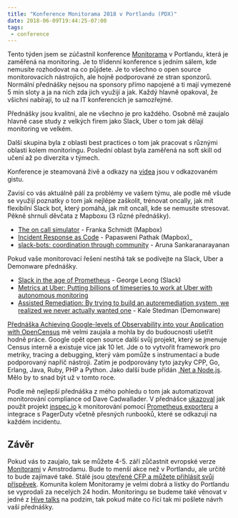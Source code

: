 ```yaml
---
title: "Konference Monitorama 2018 v Portlandu (PDX)"
date: 2018-06-09T19:44:25-07:00
tags:
 - conference
---
```


Tento týden jsem se zúčastnil konference [Monitorama](https://monitorama.com) v Portlandu, která je zaměřená na monitoring. Je to třídenní konference s jedním sálem, kde nemusíte rozhodovat na co půjdete. Je to všechno o open source monitorovacích nástrojích, ale hojně podporované ze stran sponzorů. Normální přednášky nejsou na sponsory přímo napojené a ti mají vymezené 5 min sloty a ja na nich zda jich využijí a jak. Každý hlavně opakoval, že všichni nabírají, to už na IT konferencích je samozřejmé.

Přednášky jsou kvalitní, ale ne všechno je pro každého. Osobně mě zaujalo hlavně case study z velkých firem jako Slack, Uber o tom jak dělají monitoring ve velkém.

Další skupina byla z oblasti best practices o tom jak pracovat s různými oblasti kolem monitoringu. Poslední oblast byla zaměřená na soft skill od učení až po diverzita v týmech.

Konference je steamovaná živě a odkazy na [videa](https://gist.github.com/irabinovitch/9768289082f269a5174bee49a13f46ca) jsou v odkazovaném gistu.

Zavisí co vás aktuálně pálí za problémy ve vašem týmu, ale podle mě všude se využijí poznatky o tom jak nejlépe zaškolit, trénovat oncally, jak mít flexibilní Slack bot, který pomáhá, jak mít oncall, kde se nemusíte stresovat. Pěkně shrnuli děvčata z Mapboxu (3 různé přednášky).

- [The on call simulator](https://youtu.be/QZf60dYMxKY?t=20417) - Franka Schmidt (Mapbox)
- [Incident Response as Code](https://youtu.be/1YITF2_Yba8?t=20029) - Papasweni Pathak (Mapbox)_
- [slack-bots: coordination through community](https://youtu.be/1YITF2_Yba8?t=6460) - Aruna Sankaranarayanan

Pokud vaše monitorovací řešení nestíhá tak se podívejte na Slack, Uber a Demonware přednášky.

- [Slack in the age of Prometheus](https://youtu.be/1YITF2_Yba8?t=17263) - George Leong (Slack)
- [Metrics at Uber: Putting billions of timeseries to work at Uber with autonomous monitoring](https://youtu.be/M0CLU4Onko4?t=7243)
- [Assisted Remediation: By trying to build an autoremediation system, we realized we never actually wanted one](https://youtu.be/M0CLU4Onko4?t=19938) - Kale Stedman (Demonware)

[Přednáška Achieving Google-levels of Observability into your Application with OpenCensus](https://youtu.be/M0CLU4Onko4?t=1748) mě velmi zaujala a mohla by do budoucnosti ušetřit hodně práce. Google opět open source další svůj projekt, který se jmenuje Census interně a existuje více jak 10 let. Jde o to vytvořit framework pro metriky, tracing a debugging, který vám pomůže s instrumentací a bude podporovaný napříč nástroji. Zatím je podporovány tyto jazyky CPP, Go, Erlang, Java, Ruby, PHP a Python. Jako další bude přídán [.Net a Node.js](https://opensource.googleblog.com/2018/05/opencensus-journey-ahead-part-1.html). Mělo by to snad být už v tomto roce.

Podle mě nejlepší přednáška z mého pohledu o tom jak automatizovat monitorování compliance od Dave Cadwallader. V přednášce [ukazoval](https://github.com/geekdave/monitorama) jak použít projekt [inspec.io](https://www.inspec.io) k monitorování pomocí [Prometheus exporteru](https://github.com/geekdave/prometheus_inspec_exporter) a integrace s PagerDuty včetně přesných runbooků, které se odkazují na každém incidentu.


## Závěr

Pokud vás to zaujalo, tak se můžete 4-5. září zůčastnit evropské verze [Monitorami](https://monitorama.eu) v Amstrodamu. Bude to menší akce než v Portlandu, ale určitě to bude zajímavé také. Stálé jsou [otevřené CFP a můžete přihlásit svůj příspěvek](http://monitorama.eu/#cfp). Komunita kolem Monitoramy je velmi dobrá a lístky do Portlandu se vyprodali za necelých 24 hodin. Monitoringu se budeme také věnovat v jedné z [Hive talks](https://meetup.com/apiaryio) na podzim, tak pokud máte co řící tak mi pošlete návrh vaší přednášky.
